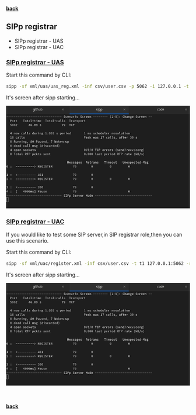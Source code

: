 [**back**](../README.md)

## SIPp registrar

* SIPp registrar - UAS
* SIPp registrar - UAC

### <u>SIPp registrar - UAS</u>

Start this command by CLI:

``` bash
sipp -sf xml/uas/uas_reg.xml -inf csv/user.csv -p 5062 -i 127.0.0.1 -t t1
```


It's screen after sipp starting...

![reg-1-uac](./png/reg-1-uac.png)


### <u>SIPp registrar - UAC</u>


If you would like to test some SIP server,in SIP registrar role,then you can use this scenario.

Start this command by CLI:

``` bash 
sipp -sf xml/uac/register.xml -inf csv/user.csv -t t1 127.0.0.1:5062 -r 4 -trace_err
```

It's screen after sipp starting...

![reg-1-uac](./png/reg-1-uac.png)

<br>

[**back**](../README.md)
